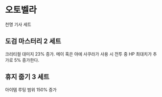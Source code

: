# 오토벨라

천명 기사 세트

## 도검 마스터리 2 세트

크리티컬 대미지 23% 증가.
메이 혹은 야에 사쿠라가 사용 시 전투 중 HP 최대치가 추가로 5% 증가한다.

## 휴지 줍기 3 세트

아이템 루팅 범위 150% 증가
